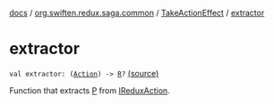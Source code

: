 [docs](../../index.md) / [org.swiften.redux.saga.common](../index.md) / [TakeActionEffect](index.md) / [extractor](./extractor.md)

# extractor

`val extractor: (`[`Action`](index.md#Action)`) -> `[`R`](index.md#R)`?` [(source)](https://github.com/protoman92/KotlinRedux/tree/master/common/common-saga/src/main/kotlin/org/swiften/redux/saga/common/TakeActionEffect.kt#L23)

Function that extracts [P](#) from [IReduxAction](../../org.swiften.redux.core/-i-redux-action.md).

